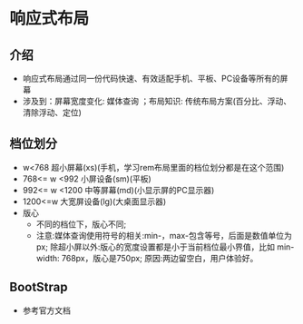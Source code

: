 # 响应式布局
## 介绍
- 响应式布局通过同一份代码快速、有效适配手机、平板、PC设备等所有的屏幕
- 涉及到：屏幕宽度变化: 媒体查询 ；布局知识: 传统布局方案(百分比、浮动、清除浮动、定位)
## 档位划分
- w<768 超小屏幕(xs)(手机，学习rem布局里面的档位划分都是在这个范围)
- 768<= w <992 小屏设备(sm)(平板)
- 992<= w <1200 中等屏幕(md)(小显示屏的PC显示器)
- 1200<=w 大宽屏设备(lg)(大桌面显示器)
- 版心
  - 不同的档位下，版心不同;
  - 注意:媒体查询使用符号的相关:min-，max-包含等号，后面是数值单位为px; 除超小屏以外:版心的宽度设置都是小于当前档位最小界值，比如 min-width: 768px，版心是750px; 原因:两边留空白，用户体验好。
## BootStrap
- 参考官方文档
